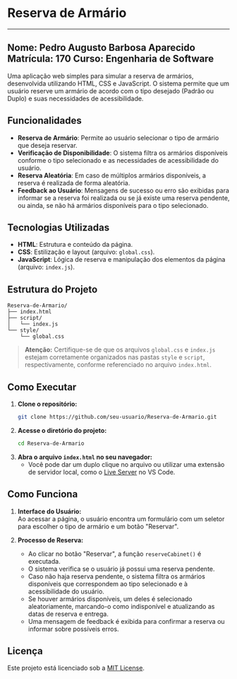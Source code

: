 # Reserva de Armário

---
Nome: Pedro Augusto Barbosa Aparecido
Matrícula: 170
Curso: Engenharia de Software
---

Uma aplicação web simples para simular a reserva de armários, desenvolvida utilizando HTML, CSS e JavaScript. O sistema permite que um usuário reserve um armário de acordo com o tipo desejado (Padrão ou Duplo) e suas necessidades de acessibilidade.

## Funcionalidades

- **Reserva de Armário**: Permite ao usuário selecionar o tipo de armário que deseja reservar.
- **Verificação de Disponibilidade**: O sistema filtra os armários disponíveis conforme o tipo selecionado e as necessidades de acessibilidade do usuário.
- **Reserva Aleatória**: Em caso de múltiplos armários disponíveis, a reserva é realizada de forma aleatória.
- **Feedback ao Usuário**: Mensagens de sucesso ou erro são exibidas para informar se a reserva foi realizada ou se já existe uma reserva pendente, ou ainda, se não há armários disponíveis para o tipo selecionado.

## Tecnologias Utilizadas

- **HTML**: Estrutura e conteúdo da página.
- **CSS**: Estilização e layout (arquivo: `global.css`).
- **JavaScript**: Lógica de reserva e manipulação dos elementos da página (arquivo: `index.js`).

## Estrutura do Projeto

```
Reserva-de-Armario/
├── index.html
├── script/
│   └── index.js
└── style/
    └── global.css
```

> **Atenção:** Certifique-se de que os arquivos `global.css` e `index.js` estejam corretamente organizados nas pastas `style` e `script`, respectivamente, conforme referenciado no arquivo `index.html`.

## Como Executar

1. **Clone o repositório:**
   ```bash
   git clone https://github.com/seu-usuario/Reserva-de-Armario.git
   ```
2. **Acesse o diretório do projeto:**
   ```bash
   cd Reserva-de-Armario
   ```
3. **Abra o arquivo `index.html` no seu navegador:**
   - Você pode dar um duplo clique no arquivo ou utilizar uma extensão de servidor local, como o [Live Server](https://marketplace.visualstudio.com/items?itemName=ritwickdey.LiveServer) no VS Code.

## Como Funciona

1. **Interface do Usuário:**  
   Ao acessar a página, o usuário encontra um formulário com um seletor para escolher o tipo de armário e um botão "Reservar".

2. **Processo de Reserva:**  
   - Ao clicar no botão "Reservar", a função `reserveCabinet()` é executada.
   - O sistema verifica se o usuário já possui uma reserva pendente.
   - Caso não haja reserva pendente, o sistema filtra os armários disponíveis que correspondem ao tipo selecionado e à acessibilidade do usuário.
   - Se houver armários disponíveis, um deles é selecionado aleatoriamente, marcando-o como indisponível e atualizando as datas de reserva e entrega.
   - Uma mensagem de feedback é exibida para confirmar a reserva ou informar sobre possíveis erros.

## Licença

Este projeto está licenciado sob a [MIT License](LICENSE).
